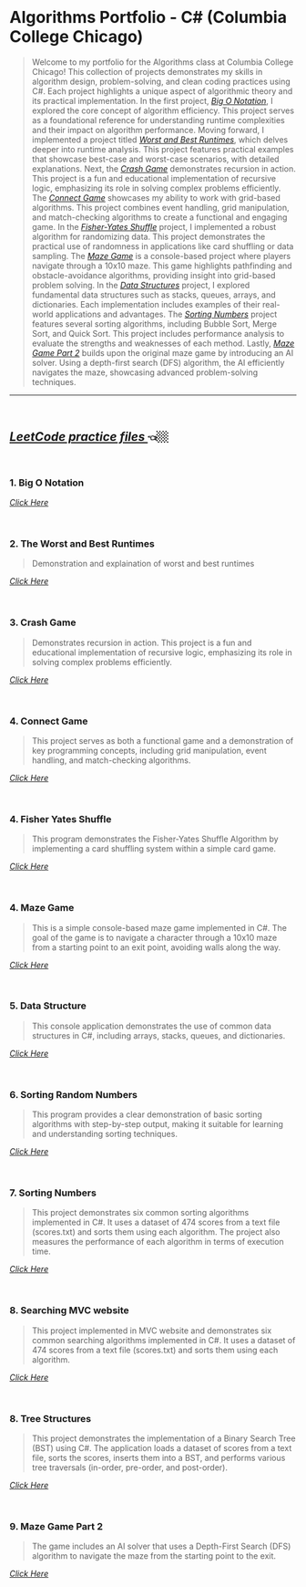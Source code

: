 
<br>

  # Algorithms Portfolio - C# (Columbia College Chicago)

>Welcome to my portfolio for the Algorithms class at Columbia College Chicago! This collection of projects demonstrates my skills in algorithm design, problem-solving, and clean coding practices using C#. Each project highlights a unique aspect of algorithmic theory and its practical implementation.
>In the first project, _[*Big O Notation*](#big-o-notation)_, I explored the core concept of algorithm efficiency. This project serves as a foundational reference for understanding runtime complexities and their impact on algorithm performance.
Moving forward, I implemented a project titled [*Worst and Best Runtimes*](#worst-and-best-runtimes), which delves deeper into runtime analysis. This project features practical examples that showcase best-case and worst-case scenarios, with detailed explanations.
Next, the [*Crash Game*](#crash-game) demonstrates recursion in action. This project is a fun and educational implementation of recursive logic, emphasizing its role in solving complex problems efficiently.
The [*Connect Game*](#connect-game) showcases my ability to work with grid-based algorithms. This project combines event handling, grid manipulation, and match-checking algorithms to create a functional and engaging game.
In the [*Fisher-Yates Shuffle*](#fisher-yates-shuffle) project, I implemented a robust algorithm for randomizing data. This project demonstrates the practical use of randomness in applications like card shuffling or data sampling.
The [*Maze Game*](#maze-game) is a console-based project where players navigate through a 10x10 maze. This game highlights pathfinding and obstacle-avoidance algorithms, providing insight into grid-based problem solving.
In the [*Data Structures*](#data-structures) project, I explored fundamental data structures such as stacks, queues, arrays, and dictionaries. Each implementation includes examples of their real-world applications and advantages.
The [*Sorting Numbers*](#sorting-numbers) project features several sorting algorithms, including Bubble Sort, Merge Sort, and Quick Sort. This project includes performance analysis to evaluate the strengths and weaknesses of each method.
>Lastly, [*Maze Game Part 2*](#maze-game-part-2) builds upon the original maze game by introducing an AI solver. Using a depth-first search (DFS) algorithm, the AI efficiently navigates the maze, showcasing advanced problem-solving techniques.
---
<br>
  
  ## <a href = "https://github.com/MarinaPollak/Portfolio/tree/main/LeetCodeProblems" title="Leet Code"><i>LeetCode practice files </i></a> 👈🏼





<br>
<h3 id="big-o-notation">1. Big O Notation </h3>


<a href="https://github.com/MarinaPollak/Portfolio/tree/main/BigONotation" title="Big O Notation"><i>Click Here</i></a>


<br>
<h3 id="worst-and-best-runtimes">2. The Worst and Best Runtimes</h3>

>Demonstration and explaination of worst and best runtimes


<a href="https://github.com/MarinaPollak/Portfolio/tree/main/BuildinganExponentMethod" title="Building Exponential Method"><i>Click Here</i></a>
 

<br>
<h3 id="crash-game">3. Crash Game</h3>

>Demonstrates recursion in action. This project is a fun and educational implementation of recursive logic, emphasizing its role in solving complex problems efficiently.

<a href="https://github.com/MarinaPollak/Portfolio/tree/main/Match3Recursion" title="Grash Game"><i>Click Here</i></a>



<br>
<h3 id="connect-game">4. Connect Game</h3>

>This project serves as both a functional game and a demonstration of key programming concepts, including grid manipulation, event handling, and match-checking algorithms.

<a href="https://github.com/MarinaPollak/Portfolio/tree/main/Connect4WPF" title="Connect"><i>Click Here</i></a>

<br>
<h3 id ="fisher-yates-shuffle">4. Fisher Yates Shuffle</h3>

>This program demonstrates the Fisher-Yates Shuffle Algorithm by implementing a card shuffling system within a simple card game. 

<a href="https://github.com/MarinaPollak/Portfolio/tree/main/FisherYatesShuffle" title="Fisher Yates Shuffle"><i>Click Here</i></a>

<br>
<h3 id="maze-game">4. Maze Game</h3>

>This is a simple console-based maze game implemented in C#. The goal of the game is to navigate a character through a 10x10 maze from a starting point to an exit point, avoiding walls along the way. 

<a href="https://github.com/MarinaPollak/Portfolio/tree/main/MaZeGame" title="Maze Game"><i>Click Here</i></a>

<br>
<h3 id="data-structures">5. Data Structure</h3> 

>This console application demonstrates the use of common data structures in C#, including arrays, stacks, queues, and dictionaries.

<a href = "https://github.com/MarinaPollak/Portfolio/tree/main/UserDataStructure" title="Data Sructure"><i>Click Here</i></a>


<br>
<h3 id="sorting-random-numbers">6. Sorting Random Numbers</h3> 

>This program provides a clear demonstration of basic sorting algorithms with step-by-step output, making it suitable for learning and understanding sorting techniques.

<a href = "https://github.com/MarinaPollak/Portfolio/tree/main/SortingRandomNumbers" title="Data Sructure"><i>Click Here</i></a>


<br>
<h3 id="sorting-numbers">7. Sorting Numbers</h3> 

>This project demonstrates six common sorting algorithms implemented in C#. It uses a dataset of 474 scores from a text file (scores.txt) and sorts them using each algorithm. The project also measures the performance of each algorithm in terms of execution time.

<a href = "https://github.com/MarinaPollak/Portfolio/tree/main/Sorting%20Numbers" title="Sorting Numbers"><i>Click Here</i></a>

<br>
<h3 id="searching-mvc-website">8. Searching MVC website</h3> 

>This project implemented in MVC website and demonstrates six common searching algorithms implemented in C#. It uses a dataset of 474 scores from a text file (scores.txt) and sorts them using each algorithm.

<a href = "https://github.com/MarinaPollak/Portfolio/tree/main/SearchingMVC" title="Searching MVC website"><i>Click Here</i></a>

<br>
<h3 id="tree-structures">8. Tree Structures</h3> 

>This project demonstrates the implementation of a Binary Search Tree (BST) using C#. The application loads a dataset of scores from a text file, sorts the scores, inserts them into a BST, and performs various tree traversals (in-order, pre-order, and post-order).

<a href = "https://github.com/MarinaPollak/Portfolio/tree/main/TreeStructures" title="Tree Structures"><i>Click Here</i></a>

<br>
<h3 id="maze-game-part-2">9. Maze Game Part 2</h3> 

>The game includes an AI solver that uses a Depth-First Search (DFS) algorithm to navigate the maze from the starting point to the exit.

<a href = "https://github.com/MarinaPollak/Portfolio/tree/main/MaZeGame2" title="Mazegame Part 2"><i>Click Here</i></a>





